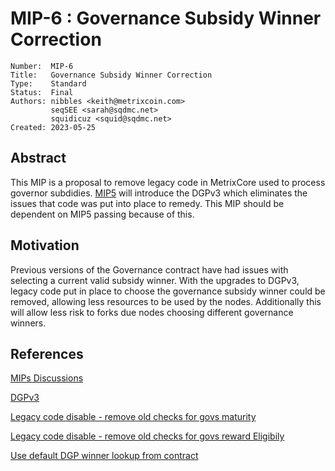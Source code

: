 # MIP-6 : Governance Subsidy Winner Correction

```
Number:  MIP-6
Title:   Governance Subsidy Winner Correction
Type:    Standard
Status:  Final
Authors: nibbles <keith@metrixcoin.com>
         seqSEE <sarah@sqdmc.net>
         squidicuz <squid@sqdmc.net>
Created: 2023-05-25
```

## Abstract

This MIP is a proposal to remove legacy code in MetrixCore used to process governor subdidies. [MIP5](/mip-5.md) will introduce the DGPv3 which eliminates the issues that code was put into place to remedy. This MIP should be dependent on MIP5 passing because of this.

## Motivation

Previous versions of the Governance contract have had issues with selecting a current valid subsidy winner. With the upgrades to DGPv3, legacy code put in place to choose the governance subsidy winner could be removed, allowing less resources to be used by the nodes. Additionally this will allow less risk to forks due nodes choosing different governance winners.

## References
[MIPs Discussions](https://github.com/TheLindaProjectInc/MIPs/discussions/8)

[DGPv3](https://github.com/TheLindaProjectInc/metrix-dgp/blob/dgpv3/contracts/Governance.sol#L308-L309)

[Legacy code disable - remove old checks for govs maturity](https://github.com/TheLindaProjectInc/Metrix/blob/1612283b7f808b76207cd7a9896694fce396f1b5/src/qtum/qtumDGP.cpp#L245)

[Legacy code disable - remove old checks for govs reward Eligibily](https://github.com/TheLindaProjectInc/Metrix/blob/1612283b7f808b76207cd7a9896694fce396f1b5/src/qtum/qtumDGP.cpp#L290)

[Use default DGP winner lookup from contract](https://github.com/TheLindaProjectInc/Metrix/blob/1612283b7f808b76207cd7a9896694fce396f1b5/src/qtum/qtumDGP.cpp#L375)
